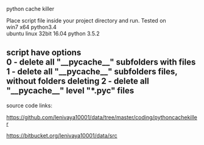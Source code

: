 python cache killer  

Place script file inside your project directory and run. Tested on  
win7 x64 python3.4  
ubuntu linux 32bit 16.04 python 3.5.2  

script have options  
0 - delete all "\_\_pycache\_\_" subfolders with files  
1 - delete all "\_\_pycache\_\_" subfolders files, without folders deleting
2 - delete all "\_\_pycache\_\_" level "\*.pyc" files
--------------------------------------------------

source code links:

https://github.com/lenivaya10001/data/tree/master/coding/pythoncachekiller

https://bitbucket.org/lenivaya10001/data/src